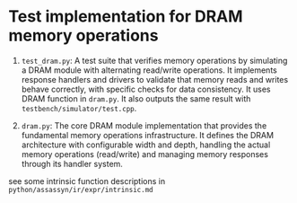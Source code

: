 # Test implementation for DRAM memory operations
1. `test_dram.py`: A test suite that verifies memory operations by simulating a DRAM module with alternating read/write operations. It implements response handlers and drivers to validate that memory reads and writes behave correctly, with specific checks for data consistency. It uses DRAM function in `dram.py`. It also outputs the same result with `testbench/simulator/test.cpp`.

2. `dram.py`: The core DRAM module implementation that provides the fundamental memory operations infrastructure. It defines the DRAM architecture with configurable width and depth, handling the actual memory operations (read/write) and managing memory responses through its handler system.

see some intrinsic function descriptions in `python/assassyn/ir/expr/intrinsic.md`


